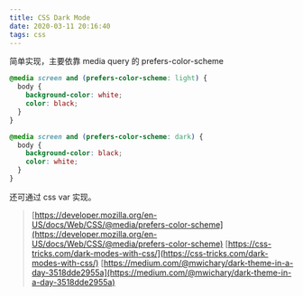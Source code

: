 ```yaml
---
title: CSS Dark Mode
date: 2020-03-11 20:16:40
tags: css
---
```


简单实现，主要依靠 media query 的 prefers-color-scheme

```css
@media screen and (prefers-color-scheme: light) {
  body {
    background-color: white;
    color: black;
  }
}

@media screen and (prefers-color-scheme: dark) {
  body {
    background-color: black;
    color: white;
  }
}
```

还可通过 css var 实现。

> [https://developer.mozilla.org/en-US/docs/Web/CSS/@media/prefers-color-scheme](https://developer.mozilla.org/en-US/docs/Web/CSS/@media/prefers-color-scheme)
> [https://css-tricks.com/dark-modes-with-css/](https://css-tricks.com/dark-modes-with-css/)
> [https://medium.com/@mwichary/dark-theme-in-a-day-3518dde2955a](https://medium.com/@mwichary/dark-theme-in-a-day-3518dde2955a)
